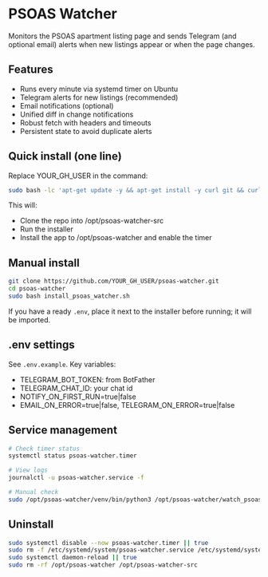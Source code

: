 # PSOAS Watcher

Monitors the PSOAS apartment listing page and sends Telegram (and optional email) alerts when new listings appear or when the page changes.

## Features
- Runs every minute via systemd timer on Ubuntu
- Telegram alerts for new listings (recommended)
- Email notifications (optional)
- Unified diff in change notifications
- Robust fetch with headers and timeouts
- Persistent state to avoid duplicate alerts

## Quick install (one line)
Replace YOUR_GH_USER in the command:

```bash
sudo bash -lc 'apt-get update -y && apt-get install -y curl git && curl -fsSL https://raw.githubusercontent.com/YOUR_GH_USER/psoas-watcher/main/bootstrap.sh | bash'
```

This will:
- Clone the repo into /opt/psoas-watcher-src
- Run the installer
- Install the app to /opt/psoas-watcher and enable the timer

## Manual install
```bash
git clone https://github.com/YOUR_GH_USER/psoas-watcher.git
cd psoas-watcher
sudo bash install_psoas_watcher.sh
```

If you have a ready `.env`, place it next to the installer before running; it will be imported.

## .env settings
See `.env.example`. Key variables:
- TELEGRAM_BOT_TOKEN: from BotFather
- TELEGRAM_CHAT_ID: your chat id
- NOTIFY_ON_FIRST_RUN=true|false
- EMAIL_ON_ERROR=true|false, TELEGRAM_ON_ERROR=true|false

## Service management
```bash
# Check timer status
systemctl status psoas-watcher.timer

# View logs
journalctl -u psoas-watcher.service -f

# Manual check
sudo /opt/psoas-watcher/venv/bin/python3 /opt/psoas-watcher/watch_psoas.py --once --debug
```

## Uninstall
```bash
sudo systemctl disable --now psoas-watcher.timer || true
sudo rm -f /etc/systemd/system/psoas-watcher.service /etc/systemd/system/psoas-watcher.timer
sudo systemctl daemon-reload || true
sudo rm -rf /opt/psoas-watcher /opt/psoas-watcher-src
```
